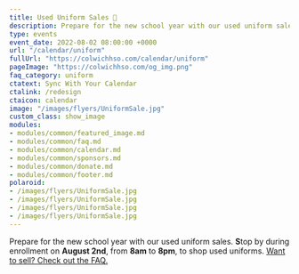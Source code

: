 ```yaml
---
title: Used Uniform Sales 👚
description: Prepare for the new school year with our used uniform sales. 
type: events
event_date: 2022-08-02 08:00:00 +0000
url: "/calendar/uniform"
fullUrl: "https://colwichhso.com/calendar/uniform"
pageImage: "https://colwichhso.com/og_img.png"
faq_category: uniform
ctatext: Sync With Your Calendar
ctalink: /redesign
ctaicon: calendar
image: "/images/flyers/UniformSale.jpg"
custom_class: show_image
modules:
- modules/common/featured_image.md
- modules/common/faq.md
- modules/common/calendar.md
- modules/common/sponsors.md
- modules/common/donate.md
- modules/common/footer.md
polaroid: 
- /images/flyers/UniformSale.jpg
- /images/flyers/UniformSale.jpg
- /images/flyers/UniformSale.jpg
- /images/flyers/UniformSale.jpg
---
```

Prepare for the new school year with our used uniform sales. <b>S</b>top by during enrollment on **August 2nd**, from **8am** to **8pm**, to shop used uniforms. [Want to sell? Check out the FAQ.]()